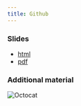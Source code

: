 ```yaml
---
title: Github
---
```


### Slides

* [html](../slides/04-github.html)
* [pdf](../slides/04-github.pdf)


### Additional material
![Octocat](../slides/fig/Octocat(1).png)
